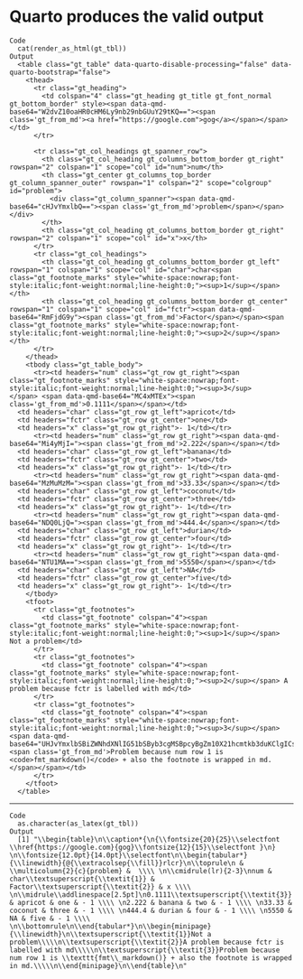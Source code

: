 # Quarto produces the valid output

    Code
      cat(render_as_html(gt_tbl))
    Output
      <table class="gt_table" data-quarto-disable-processing="false" data-quarto-bootstrap="false">
        <thead>
          <tr class="gt_heading">
            <td colspan="4" class="gt_heading gt_title gt_font_normal gt_bottom_border" style><span data-qmd-base64="W2dvZ10oaHR0cHM6Ly9nb29nbGUuY29tKQ=="><span class='gt_from_md'><a href="https://google.com">gog</a></span></span></td>
          </tr>
          
          <tr class="gt_col_headings gt_spanner_row">
            <th class="gt_col_heading gt_columns_bottom_border gt_right" rowspan="2" colspan="1" scope="col" id="num">num</th>
            <th class="gt_center gt_columns_top_border gt_column_spanner_outer" rowspan="1" colspan="2" scope="colgroup" id="problem">
              <div class="gt_column_spanner"><span data-qmd-base64="cHJvYmxlbQ=="><span class='gt_from_md'>problem</span></span></div>
            </th>
            <th class="gt_col_heading gt_columns_bottom_border gt_right" rowspan="2" colspan="1" scope="col" id="x">x</th>
          </tr>
          <tr class="gt_col_headings">
            <th class="gt_col_heading gt_columns_bottom_border gt_left" rowspan="1" colspan="1" scope="col" id="char">char<span class="gt_footnote_marks" style="white-space:nowrap;font-style:italic;font-weight:normal;line-height:0;"><sup>1</sup></span></th>
            <th class="gt_col_heading gt_columns_bottom_border gt_center" rowspan="1" colspan="1" scope="col" id="fctr"><span data-qmd-base64="RmFjdG9y"><span class='gt_from_md'>Factor</span></span><span class="gt_footnote_marks" style="white-space:nowrap;font-style:italic;font-weight:normal;line-height:0;"><sup>2</sup></span></th>
          </tr>
        </thead>
        <tbody class="gt_table_body">
          <tr><td headers="num" class="gt_row gt_right"><span class="gt_footnote_marks" style="white-space:nowrap;font-style:italic;font-weight:normal;line-height:0;"><sup>3</sup></span> <span data-qmd-base64="MC4xMTEx"><span class='gt_from_md'>0.1111</span></span></td>
      <td headers="char" class="gt_row gt_left">apricot</td>
      <td headers="fctr" class="gt_row gt_center">one</td>
      <td headers="x" class="gt_row gt_right">- 1</td></tr>
          <tr><td headers="num" class="gt_row gt_right"><span data-qmd-base64="Mi4yMjI="><span class='gt_from_md'>2.222</span></span></td>
      <td headers="char" class="gt_row gt_left">banana</td>
      <td headers="fctr" class="gt_row gt_center">two</td>
      <td headers="x" class="gt_row gt_right">- 1</td></tr>
          <tr><td headers="num" class="gt_row gt_right"><span data-qmd-base64="MzMuMzM="><span class='gt_from_md'>33.33</span></span></td>
      <td headers="char" class="gt_row gt_left">coconut</td>
      <td headers="fctr" class="gt_row gt_center">three</td>
      <td headers="x" class="gt_row gt_right">- 1</td></tr>
          <tr><td headers="num" class="gt_row gt_right"><span data-qmd-base64="NDQ0LjQ="><span class='gt_from_md'>444.4</span></span></td>
      <td headers="char" class="gt_row gt_left">durian</td>
      <td headers="fctr" class="gt_row gt_center">four</td>
      <td headers="x" class="gt_row gt_right">- 1</td></tr>
          <tr><td headers="num" class="gt_row gt_right"><span data-qmd-base64="NTU1MA=="><span class='gt_from_md'>5550</span></span></td>
      <td headers="char" class="gt_row gt_left">NA</td>
      <td headers="fctr" class="gt_row gt_center">five</td>
      <td headers="x" class="gt_row gt_right">- 1</td></tr>
        </tbody>
        <tfoot>
          <tr class="gt_footnotes">
            <td class="gt_footnote" colspan="4"><span class="gt_footnote_marks" style="white-space:nowrap;font-style:italic;font-weight:normal;line-height:0;"><sup>1</sup></span> Not a problem</td>
          </tr>
          <tr class="gt_footnotes">
            <td class="gt_footnote" colspan="4"><span class="gt_footnote_marks" style="white-space:nowrap;font-style:italic;font-weight:normal;line-height:0;"><sup>2</sup></span> A problem because fctr is labelled with md</td>
          </tr>
          <tr class="gt_footnotes">
            <td class="gt_footnote" colspan="4"><span class="gt_footnote_marks" style="white-space:nowrap;font-style:italic;font-weight:normal;line-height:0;"><sup>3</sup></span> <span data-qmd-base64="UHJvYmxlbSBiZWNhdXNlIG51bSByb3cgMSBpcyBgZm10X21hcmtkb3duKClgICsgYWxzbyB0aGUgZm9vdG5vdGUgaXMgd3JhcHBlZCBpbiBtZC4="><span class='gt_from_md'>Problem because num row 1 is <code>fmt_markdown()</code> + also the footnote is wrapped in md.</span></span></td>
          </tr>
        </tfoot>
      </table>

---

    Code
      as.character(as_latex(gt_tbl))
    Output
      [1] "\\begin{table}\n\\caption*{\n{\\fontsize{20}{25}\\selectfont  \\href{https://google.com}{gog}\\fontsize{12}{15}\\selectfont }\n} \n\\fontsize{12.0pt}{14.0pt}\\selectfont\n\\begin{tabular*}{\\linewidth}{@{\\extracolsep{\\fill}}rlcr}\n\\toprule\n & \\multicolumn{2}{c}{problem} &  \\\\ \n\\cmidrule(lr){2-3}\nnum & char\\textsuperscript{\\textit{1}} & Factor\\textsuperscript{\\textit{2}} & x \\\\ \n\\midrule\\addlinespace[2.5pt]\n0.1111\\textsuperscript{\\textit{3}} & apricot & one & - 1 \\\\ \n2.222 & banana & two & - 1 \\\\ \n33.33 & coconut & three & - 1 \\\\ \n444.4 & durian & four & - 1 \\\\ \n5550 & NA & five & - 1 \\\\ \n\\bottomrule\n\\end{tabular*}\n\\begin{minipage}{\\linewidth}\n\\textsuperscript{\\textit{1}}Not a problem\\\\\n\\textsuperscript{\\textit{2}}A problem because fctr is labelled with md\\\\\n\\textsuperscript{\\textit{3}}Problem because num row 1 is \\texttt{fmt\\_markdown()} + also the footnote is wrapped in md.\\\\\n\\end{minipage}\n\\end{table}\n"

